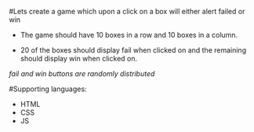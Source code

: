 #Lets create a game which upon a click on a box will either alert failed or win

- The game should have 10 boxes in a row and 10 boxes in a column.

- 20 of the boxes should display fail when clicked on and the remaining should display win when clicked on.

*fail and win buttons are randomly distributed*

#Supporting languages:
- HTML
- CSS
- JS
